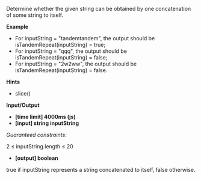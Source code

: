Determine whether the given string can be obtained by one concatenation of some string to itself.

**Example**

- For inputString = "tandemtandem", the output should be
  isTandemRepeat(inputString) = true;
- For inputString = "qqq", the output should be
  isTandemRepeat(inputString) = false;
- For inputString = "2w2ww", the output should be
  isTandemRepeat(inputString) = false.

**Hints**

- slice()

**Input/Output**

- **[time limit] 4000ms (js)**
- **[input] string inputString**

_Guaranteed constraints:_

2 ≤ inputString.length ≤ 20

- **[output] boolean**

true if inputString represents a string concatenated to itself, false otherwise.
